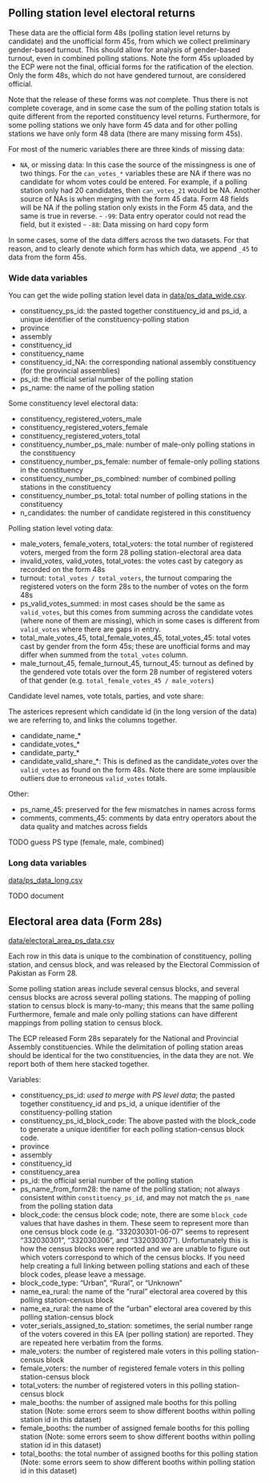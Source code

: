 Polling station level electoral returns
---------------------------------------

These data are the official form 48s (polling station level returns by
candidate) and the unofficial form 45s, from which we collect
preliminary gender-based turnout. This should allow for analysis of
gender-based turnout, even in combined polling stations. Note the form
45s uploaded by the ECP were not the final, official forms for the
ratification of the election. Only the form 48s, which do not have
gendered turnout, are considered official.

Note that the release of these forms was *not* complete. Thus there is
not complete coverage, and in some case the sum of the polling station
totals is quite different from the reported constituency level returns.
Furthermore, for some polling stations we only have form 45 data and for
other polling stations we have only form 48 data (there are many missing
form 45s).

For most of the numeric variables there are three kinds of missing data:
- `NA`, or missing data: In this case the source of the missingness is
one of two things. For the `can_votes_*` variables these are NA if there
was no candidate for whom votes could be entered. For example, if a
polling station only had 20 candidates, then `can_votes_21` would be NA.
Another source of NAs is when merging with the form 45 data. Form 48
fields will be NA if the polling station only exists in the Form 45
data, and the same is true in reverse. - `-99`: Data entry operator
could not read the field, but it existed - `-88`: Data missing on hard
copy form

In some cases, some of the data differs across the two datasets. For
that reason, and to clearly denote which form has which data, we append
`_45` to data from the form 45s.

### Wide data variables

You can get the wide polling station level data in
[data/ps\_data\_wide.csv](data/ps_data_wide.csv).

-   constituency\_ps\_id: the pasted together constituency\_id and
    ps\_id, a unique identifier of the constituency-polling station
-   province
-   assembly
-   constituency\_id
-   constituency\_name
-   constituency\_id\_NA: the corresponding national assembly
    constituency (for the provincial assemblies)
-   ps\_id: the official serial number of the polling station
-   ps\_name: the name of the polling station

Some constituency level electoral data:

-   constituency\_registered\_voters\_male
-   constituency\_registered\_voters\_female
-   constituency\_registered\_voters\_total
-   constituency\_number\_ps\_male: number of male-only polling stations
    in the constituency
-   constituency\_number\_ps\_female: number of female-only polling
    stations in the constituency
-   constituency\_number\_ps\_combined: number of combined polling
    stations in the constituency
-   constituency\_number\_ps\_total: total number of polling stations in
    the constituency
-   n\_candidates: the number of candidate registered in this
    constituency

Polling station level voting data:

-   male\_voters, female\_voters, total\_voters: the total number of
    registered voters, merged from the form 28 polling station-electoral
    area data
-   invalid\_votes, valid\_votes, total\_votes: the votes cast by
    category as recorded on the form 48s
-   turnout: `total_votes / total_voters`, the turnout comparing the
    registered voters on the form 28s to the number of votes on the form
    48s
-   ps\_valid\_votes\_summed: in most cases should be the same as
    `valid_votes`, but this comes from summing across the candidate
    votes (where none of them are missing), which in some cases is
    different from `valid_votes` where there are gaps in entry.
-   total\_male\_votes\_45, total\_female\_votes\_45, total\_votes\_45:
    total votes cast by gender from the form 45s; these are unofficial
    forms and may differ when summed from the `total_votes` column.
-   male\_turnout\_45, female\_turnout\_45, turnout\_45: turnout as
    defined by the gendered vote totals over the form 28 number of
    registered voters of that gender
    (e.g. `total_female_votes_45 / male_voters`)

Candidate level names, vote totals, parties, and vote share:

The asterices represent which candidate id (in the long version of the
data) we are referring to, and links the columns together.

-   candidate\_name\_\*
-   candidate\_votes\_\*
-   candidate\_party\_\*
-   candidate\_valid\_share\_\*: This is defined as the candidate\_votes
    over the `valid_votes` as found on the form 48s. Note there are some
    implausible outliers due to erroneous `valid_votes` totals.

Other:

-   ps\_name\_45: preserved for the few mismatches in names across forms
-   comments, comments\_45: comments by data entry operators about the
    data quality and matches across fields

TODO guess PS type (female, male, combined)

### Long data variables

[data/ps\_data\_long.csv](data/ps_data_long.csv)

TODO document

Electoral area data (Form 28s)
------------------------------

[data/electoral\_area\_ps\_data.csv](data/electoral_area_ps_data.csv)

Each row in this data is unique to the combination of constituency,
polling station, and census block, and was released by the Electoral
Commission of Pakistan as Form 28.

Some polling station areas include several census blocks, and several
census blocks are across several polling stations. The mapping of
polling station to census block is many-to-many; this means that the
same polling Furthermore, female and male only polling stations can have
different mappings from polling station to census block.

The ECP released Form 28s separately for the National and Provincial
Assembly constituencies. While the delimitation of polling station areas
should be identical for the two constituencies, in the data they are
not. We report both of them here stacked together.

Variables:

-   constituency\_ps\_id: *used to merge with PS level data*; the pasted
    together constituency\_id and ps\_id, a unique identifier of the
    constituency-polling station
-   constituency\_ps\_id\_block\_code: The above pasted with the
    block\_code to generate a unique identifier for each polling
    station-census block code.
-   province
-   assembly
-   constituency\_id
-   constituency\_area
-   ps\_id: the official serial number of the polling station
-   ps\_name\_from\_form28: the name of the polling station; not always
    consistent within `constituency_ps_id`, and may not match the
    `ps_name` from the polling station data
-   block\_code: the census block code; note, there are some
    `block_code` values that have dashes in them. These seem to
    represent more than one census block code (e.g. “332030301-06-07”
    seems to represent “332030301”, “332030306”, and “332030307”).
    Unfortunately this is how the census blocks were reported and we are
    unable to figure out which voters correspond to which of the census
    blocks. If you need help creating a full linking between polling
    stations and each of these block codes, please leave a message.
-   block\_code\_type: “Urban”, “Rural”, or “Unknown”
-   name\_ea\_rural: the name of the “rural” electoral area covered by
    this polling station-census block
-   name\_ea\_rural: the name of the “urban” electoral area covered by
    this polling station-census block
-   voter\_serials\_assigned\_to\_station: sometimes, the serial number
    range of the voters covered in this EA (per polling station) are
    reported. They are repeated here verbatim from the forms.
-   male\_voters: the number of registered male voters in this polling
    station-census block
-   female\_voters: the number of registered female voters in this
    polling station-census block
-   total\_voters: the number of registered voters in this polling
    station-census block
-   male\_booths: the number of assigned male booths for this polling
    station (Note: some errors seem to show different booths within
    polling station id in this dataset)
-   female\_booths: the number of assigned female booths for this
    polling station (Note: some errors seem to show different booths
    within polling station id in this dataset)
-   total\_booths: the total number of assigned booths for this polling
    station (Note: some errors seem to show different booths within
    polling station id in this dataset)
